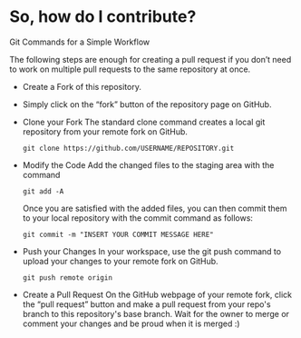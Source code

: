 # So, how do I contribute?
Git Commands for a Simple Workflow

The following steps are enough for creating a pull request if you don’t need to work on multiple pull requests to the same repository at once.

- Create a Fork of this repository.
- Simply click on the “fork” button of the repository page on GitHub.
- Clone your Fork
    The standard clone command creates a local git repository from your remote fork on GitHub.
    ```
    git clone https://github.com/USERNAME/REPOSITORY.git
    ```
- Modify the Code
    Add the changed files to the staging area with the command 
    ```
    git add -A
    ```
    Once you are satisfied with the added files, you can then commit them to your local repository with the commit command as follows:
    ```
    git commit -m "INSERT YOUR COMMIT MESSAGE HERE"
    ```

- Push your Changes
    In your workspace, use the git push command to upload your changes to your remote fork on GitHub.
    ```
    git push remote origin
    ```

- Create a Pull Request
    On the GitHub webpage of your remote fork, click the “pull request” button and make a pull request from your repo's branch to this repository's base branch. Wait for the owner to merge or comment your changes and be proud when it is merged :)
